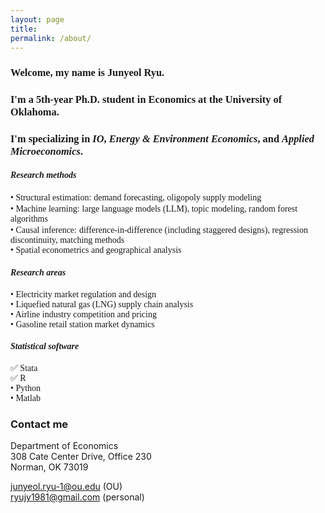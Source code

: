 ```yaml
---
layout: page
title: 
permalink: /about/
---
```



### <span style="font-family: 'Times', serif">**Welcome, my name is Junyeol Ryu.** </span>  

### <span style="font-family: 'Times', serif">I'm a 5th-year Ph.D. student in Economics at the University of Oklahoma. </span>  
### <span style="font-family: 'Times', serif">I'm specializing in *IO*, *Energy & Environment Economics*, and *Applied Microeconomics*. </span>  




  
#### <span style="font-family: 'Times New Roman', serif">***Research methods***</span>  
<span style="font-family: 'Times', serif">• Structural estimation:</span> <span style="font-family: 'Garamond', serif">demand forecasting, oligopoly supply modeling</span>  
<span style="font-family: 'Times', serif">• Machine learning:</span> <span style="font-family: 'Garamond', serif">large language models (LLM), topic modeling, random forest algorithms</span>  
<span style="font-family: 'Times', serif">• Causal inference:</span> <span style="font-family: 'Garamond', serif">difference-in-difference (including staggered designs), regression discontinuity, matching methods</span>   
<span style="font-family: 'Times', serif">• Spatial econometrics and geographical analysis</span>  
 

#### <span style="font-family: 'Times New Roman', serif">***Research areas***</span>  
<span style="font-family: 'Garamond', serif">• Electricity market regulation and design  </span>  
<span style="font-family: 'Garamond', serif">• Liquefied natural gas (LNG) supply chain analysis</span>  
<span style="font-family: 'Garamond', serif">• Airline industry competition and pricing  </span>  
<span style="font-family: 'Garamond', serif">• Gasoline retail station market dynamics  </span>  

#### <span style="font-family: 'Times New Roman', serif">***Statistical software***</span>  
<span style="font-family: 'Garamond', serif"> :white_check_mark: Stata </span>  
<span style="font-family: 'Garamond', serif"> ✅ R  </span>  
<span style="font-family: 'Garamond', serif">• Python  </span>  
<span style="font-family: 'Garamond', serif">• Matlab  </span>  




### Contact me

Department of Economics  
308 Cate Center Drive, Office 230  
Norman, OK 73019  

junyeol.ryu-1@ou.edu  (OU)  
ryujy1981@gmail.com  (personal)  

